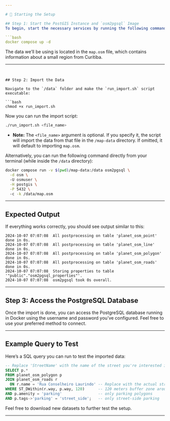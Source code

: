 ```yaml
---

# 🚀 Starting the Setup

## Step 1: Start the PostGIS Instance and `osm2pgsql` Image
To begin, start the necessary services by running the following command:

```bash
docker compose up -d
```

The data we’ll be using is located in the `map.osm` file, which contains information about a small region from Curitiba.

---
```


## Step 2: Import the Data

Navigate to the `/data` folder and make the `run_import.sh` script executable:

```bash
chmod +x run_import.sh
```

Now you can run the import script:

```bash
./run_import.sh <file_name>
```

- **Note:** The `<file_name>` argument is optional. If you specify it, the script will import the data from that file in the `/map-data` directory. If omitted, it will default to importing `map.osm`.

Alternatively, you can run the following command directly from your terminal (while inside the `/data` directory):

```bash
docker compose run -v $(pwd)/map-data:/data osm2pgsql \
  -d osm \    
  -U osmuser \
  -H postgis \
  -P 5432 \             
  -c -k /data/map.osm
```

---

## Expected Output

If everything works correctly, you should see output similar to this:

```
2024-10-07 07:07:08  All postprocessing on table 'planet_osm_point' done in 0s.
2024-10-07 07:07:08  All postprocessing on table 'planet_osm_line' done in 0s.
2024-10-07 07:07:08  All postprocessing on table 'planet_osm_polygon' done in 0s.
2024-10-07 07:07:08  All postprocessing on table 'planet_osm_roads' done in 0s.
2024-10-07 07:07:08  Storing properties to table '"public"."osm2pgsql_properties"'.
2024-10-07 07:07:08  osm2pgsql took 0s overall.
```

---

## Step 3: Access the PostgreSQL Database

Once the import is done, you can access the PostgreSQL database running in Docker using the username and password you’ve configured. Feel free to use your preferred method to connect.

---

## Example Query to Test

Here’s a SQL query you can run to test the imported data:

```sql
-- Replace 'StreetName' with the name of the street you're interested in
SELECT p.*
FROM planet_osm_polygon p
JOIN planet_osm_roads r
  ON r.name = 'Rua Conselheiro Laurindo' -- Replace with the actual street name
WHERE ST_DWithin(r.way, p.way, 120)      -- 120 meters buffer zone around the road
AND p.amenity = 'parking'                -- only parking polygons
AND p.tags->'parking' = 'street_side';   -- only street-side parking
```

Feel free to download new datasets to further test the setup.

---

